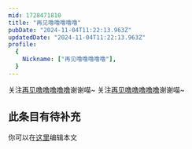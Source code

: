 ```yaml
---
mid: 1728471810
title: "再见噜噜噜噜噜"
pubDate: "2024-11-04T11:22:13.963Z"
updatedDate: "2024-11-04T11:22:13.963Z"
profile:
  {
    Nickname: ["再见噜噜噜噜噜"],
  }
---
```


关注[再见噜噜噜噜噜](https://space.bilibili.com/1728471810)谢谢喵~ 关注[再见噜噜噜噜噜](https://space.bilibili.com/1728471810)谢谢喵~

## 此条目有待补充
你可以在[这里](https://github.com/Yuhanawa/VTuber.ICU/edit/master/src/content/v/再见噜噜噜噜噜/index.md)编辑本文

